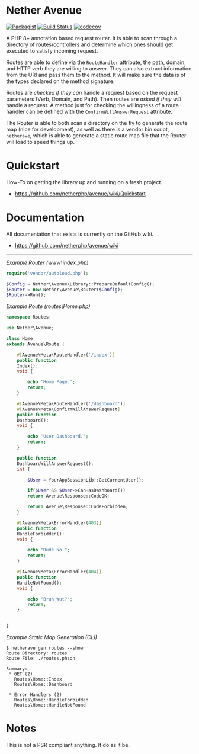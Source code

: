 # Nether Avenue

[![Packagist](https://img.shields.io/packagist/v/netherphp/avenue.svg?style=for-the-badge)](https://packagist.org/packages/netherphp/avenue)
[![Build Status](https://img.shields.io/github/actions/workflow/status/netherphp/avenue/phpunit.yml?style=for-the-badge)](https://github.com/netherphp/avenue/actions)
[![codecov](https://img.shields.io/codecov/c/gh/netherphp/avenue?style=for-the-badge&token=VQC48XNBS2)](https://codecov.io/gh/netherphp/avenue)

A PHP 8+ annotation based request router. It is able to scan through a directory of routes/controllers and determine which ones should get executed to satisfy incoming request.

Routes are able to define via the `RouteHandler` attribute, the path, domain, and HTTP verb they are willing to answer. They can also extract information from the URI and pass them to the method. It will make sure the data is of the types declared on the method signature.

Routes are *checked if they can* handle a request based on the request parameters (Verb, Domain, and Path). Then routes are *asked if they will* handle a request. A method just for checking the willingness of a route handler can be defined with the `ConfirmWillAnswerRequest` attribute.

The Router is able to both scan a directory on the fly to generate the route map (nice for development), as well as there is a vendor bin script, `netherave`, which is able to generate a static route map file that the Router will load to speed things up.



# Quickstart

How-To on getting the library up and running on a fresh project.

* https://github.com/netherphp/avenue/wiki/Quickstart



# Documentation

All documentation that exists is currently on the GitHub wiki.

* https://github.com/netherphp/avenue/wiki


---


*Example Router (www\index.php)*
```php
require('vendor/autoload.php');

$Config = Nether\Avenue\Library::PrepareDefaultConfig();
$Router = new Nether\Avenue\Router($Config);
$Router->Run();
```

*Example Route (routes\Home.php)*
```php
namespace Routes;

use Nether\Avenue;

class Home
extends Avenue\Route {

	#[Avenue\Meta\RouteHandler('/index')]
	public function
	Index():
	void {

		echo 'Home Page.';
		return;
	}

	#[Avenue\Meta\RouteHandler('/dashboard')]
	#[Avenue\Meta\ConfirmWillAnswerRequest]
	public function
	Dashboard():
	void {

		echo 'User Dashboard.';
		return;
	}

	public function
	DashboardWillAnswerRequest():
	int {

		$User = YourAppSessionLib::GetCurrentUser();

		if($User && $User->CanHasDashboard())
		return Avenue\Response::CodeOK;

		return Avenue\Response::CodeForbidden;
	}

	#[Avenue\Meta\ErrorHandler(403)]
	public function
	HandleForbidden():
	void {

		echo "Dude No.";
		return;
	}

	#[Avenue\Meta\ErrorHandler(404)]
	public function
	HandleNotFound():
	void {

		echo "Bruh Wut?";
		return;
	}


}

```

*Example Static Map Generation (CLI)*
```cli
$ netherave gen routes --show
Route Directory: routes
Route File: ./routes.phson

Summary:
 * GET (2)
   Routes\Home::Index
   Routes\Home::Dashboard

 * Error Handlers (2)
   Routes\Home::HandleForbidden
   Routes\Home::HandleNotFound
```



# Notes

This is not a PSR compliant anything. It do as it be.

